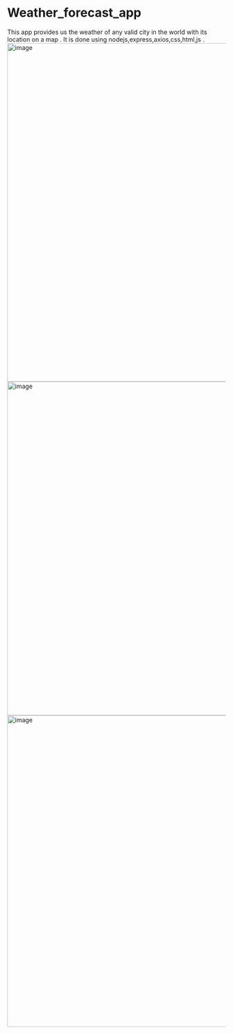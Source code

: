 # Weather_forecast_app
This app provides us the weather of any valid city in the world with its location on a map .
It is done using nodejs,express,axios,css,html,js .
<img width="780" alt="image" src="https://user-images.githubusercontent.com/91506828/215129725-4fee05e1-16a2-463a-9662-2456a3f45790.png">
<img width="769" alt="image" src="https://user-images.githubusercontent.com/91506828/215129133-09bff860-56e6-4f60-abb5-8c07093764d1.png">
<img width="718" alt="image" src="https://user-images.githubusercontent.com/91506828/215129237-5eb0a331-8574-43d6-a93d-98567d4530d9.png">



